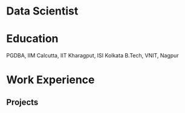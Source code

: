 # Data Scientist

# Education
PGDBA, IIM Calcutta, IIT Kharagput, ISI Kolkata
B.Tech, VNIT, Nagpur

# Work Experience
## Projects
